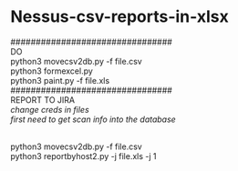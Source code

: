 # Nessus-csv-reports-in-xlsx

################################<br/>
DO<br/>
python3 movecsv2db.py -f file.csv<br/>
python3 formexcel.py <br/>
python3 paint.py -f file.xls<br/>
################################<br/>
REPORT TO JIRA<br/>
*change creds in files*<br/>
*first need to get scan info into the database*<br/><br/>

python3 movecsv2db.py -f file.csv<br/>
python3 reportbyhost2.py -j file.xls -j 1<br/>

